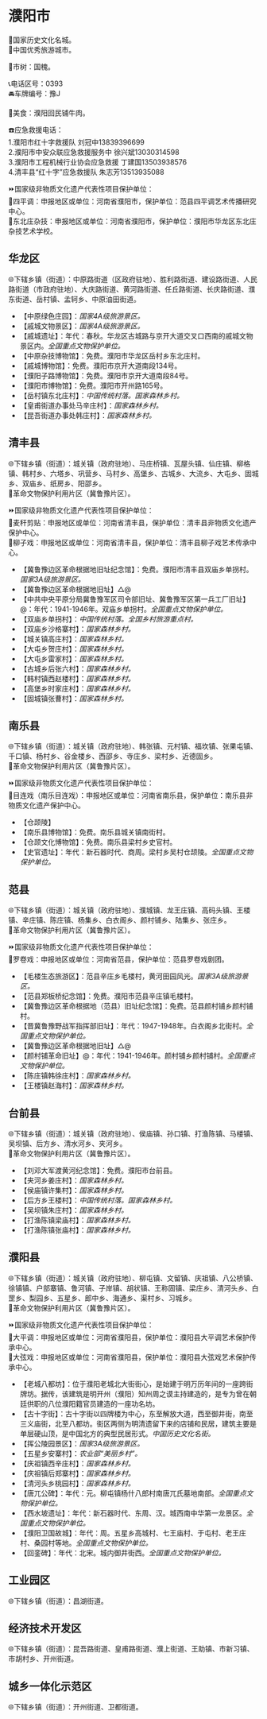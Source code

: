 # 濮阳市  
🚩国家历史文化名城。  
🏅中国优秀旅游城市。  
  
🌳市树：国槐。  
  
📞电话区号：0393  
🚘车牌编号：豫J  

🍴美食：濮阳回民铺牛肉。  
  
☎️应急救援电话：  
1.濮阳市红十字救援队 刘冠中13839396699  
2.濮阳市中安众联应急救援服务中 徐兴斌13030314598  
3.濮阳市工程机械行业协会应急救援 丁建国13503938576  
4.清丰县“红十字”应急救援队 朱志芳13513935088  
    
⏩国家级非物质文化遗产代表性项目保护单位：  
🔸四平调：申报地区或单位：河南省濮阳市，保护单位：范县四平调艺术传播研究中心。  
🔸东北庄杂技：申报地区或单位：河南省濮阳市，保护单位：濮阳市华龙区东北庄杂技艺术学校。    

## 华龙区  
🌐下辖乡镇（街道）：中原路街道（区政府驻地）、胜利路街道、建设路街道、人民路街道（市政府驻地）、大庆路街道、黄河路街道、任丘路街道、长庆路街道、濮东街道、岳村镇、孟轲乡、中原油田街道。  
  
* 【中原绿色庄园】：*国家4A级旅游景区。*  
* 【戚城文物景区】：*国家4A级旅游景区。*  
* 【戚城遗址】：年代：春秋。华龙区古城路与京开大道交叉口西南的戚城文物景区内。*全国重点文物保护单位。*  
* 【中原杂技博物馆】：免费。濮阳市华龙区岳村乡东北庄村。  
* 【戚城博物馆】：免费。濮阳市京开大道南段134号。  
* 【濮阳子路博物馆】：免费。濮阳市京开大道南段84号。  
* 【濮阳市博物馆】：免费。濮阳市开州路165号。  
* 【岳村镇东北庄村】：*中国传统村落。国家森林乡村。*  
* 【皇甫街道办事处马辛庄村】：*国家森林乡村。*  
* 【昆吾街道办事处韩庄村】：*国家森林乡村。*  

## 清丰县  
🌐下辖乡镇（街道）：城关镇（政府驻地）、马庄桥镇、瓦屋头镇、仙庄镇、柳格镇、韩村乡、六塔乡、巩营乡、马村乡、高堡乡、古城乡、大流乡、大屯乡、固城乡、双庙乡、纸房乡、阳邵乡。  
🚩革命文物保护利用片区（冀鲁豫片区）。  
   
⏩国家级非物质文化遗产代表性项目保护单位：  
🔸麦秆剪贴：申报地区或单位：河南省清丰县，保护单位：清丰县非物质文化遗产保护中心。  
🔸柳子戏：申报地区或单位：河南省清丰县，保护单位：清丰县柳子戏艺术传承中心。    
 
* 【冀鲁豫边区革命根据地旧址纪念馆】：免费。濮阳市清丰县双庙乡单拐村。*国家3A级旅游景区。*  
* 【冀鲁豫边区革命根据地旧址】△@  
* 【中共中央平原分局冀鲁豫军区司令部旧址、冀鲁豫军区第一兵工厂旧址】@：年代：1941-1946年。双庙乡单拐村。*全国重点文物保护单位。*  
* 【双庙乡单拐村】：*中国传统村落。全国乡村旅游重点村。*  
* 【双庙乡沙格寨村】：*国家森林乡村。*  
* 【城关镇高庄村】：*国家森林乡村。*  
* 【大屯乡贺庄村】：*国家森林乡村。*  
* 【大屯乡雷家村】：*国家森林乡村。*  
* 【古城乡后张六村】：*国家森林乡村。*  
* 【韩村镇西赵楼村】：*国家森林乡村。*  
* 【高堡乡时家庄村】：*国家森林乡村。*  
* 【固城镇张曹村】：*国家森林乡村。*  

## 南乐县  
🌐下辖乡镇（街道）：城关镇（政府驻地）、韩张镇、元村镇、福坎镇、张果屯镇、千口镇、杨村乡、谷金楼乡、西邵乡、寺庄乡、梁村乡、近德固乡。  
🚩革命文物保护利用片区（冀鲁豫片区）。  
  
⏩国家级非物质文化遗产代表性项目保护单位：  
🔸目连戏（南乐目连戏）：申报地区或单位：河南省南乐县，保护单位：南乐县非物质文化遗产保护中心。    
  
* 【仓颉陵】  
* 【南乐县博物馆】：免费。南乐县城关镇南街村。  
* 【仓颉文化博物馆】：免费。南乐县梁村乡史官村。  
* 【史官遗址】：年代：新石器时代、商周。梁村乡吴村仓颉陵。*全国重点文物保护单位。*  
  
## 范县  
🌐下辖乡镇（街道）：城关镇（政府驻地）、濮城镇、龙王庄镇、高码头镇、王楼镇、辛庄镇、陈庄镇、杨集乡、白衣阁乡、颜村铺乡、陆集乡、张庄乡。  
🚩革命文物保护利用片区（冀鲁豫片区）。  
  
⏩国家级非物质文化遗产代表性项目保护单位：  
🔸罗卷戏：申报地区或单位：河南省范县，保护单位：范县罗卷戏剧团。    
  
* 【毛楼生态旅游区】：范县辛庄乡毛楼村，黄河田园风光。*国家3A级旅游景区。*  
* 【范县郑板桥纪念馆】：免费。濮阳市范县辛庄镇毛楼村。  
* 【冀鲁豫边区革命根据地（范县）旧址纪念馆】：免费。范县颜村铺乡颜村铺村。  
* 【晋冀鲁豫野战军指挥部旧址】：年代：1947-1948年。白衣阁乡北街村。*全国重点文物保护单位。*  
* 【冀鲁豫边区革命根据地旧址】△@  
* 【颜村铺革命旧址】@：年代：1941-1946年。颜村铺乡颜村铺村。*全国重点文物保护单位。*  
* 【陈庄镇韩徐庄村】：*国家森林乡村。*  
* 【王楼镇赵海村】：*国家森林乡村。*  

## 台前县  
🌐下辖乡镇（街道）：城关镇（政府驻地）、侯庙镇、孙口镇、打渔陈镇、马楼镇、吴坝镇、后方乡、清水河乡、夹河乡。  
🚩革命文物保护利用片区（冀鲁豫片区）。  
  
* 【刘邓大军渡黄河纪念馆】：免费。濮阳市台前县。  
* 【夹河乡姜庄村】：*国家森林乡村。*  
* 【侯庙镇许集村】：*国家森林乡村。*  
* 【后方乡王楼村】：*中国传统村落。国家森林乡村。*  
* 【吴坝镇朱庄村】：*国家森林乡村。*  
* 【打渔陈镇梁庙村】：*国家森林乡村。*  
* 【打渔陈镇张庙村】：*国家森林乡村。*  

## 濮阳县  
🌐下辖乡镇（街道）：城关镇（政府驻地）、柳屯镇、文留镇、庆祖镇、八公桥镇、徐镇镇、户部寨镇、鲁河镇、子岸镇、胡状镇、王称固镇、梁庄乡、清河头乡、白罡乡、梨园乡、五星乡、郎中乡、海通乡、渠村乡、习城乡。  
🚩革命文物保护利用片区（冀鲁豫片区）。  
  
⏩国家级非物质文化遗产代表性项目保护单位：  
🔸大平调：申报地区或单位：河南省濮阳县，保护单位：濮阳县大平调艺术保护传承中心。  
🔸大弦戏：申报地区或单位：河南省濮阳县，保护单位：濮阳县大弦戏艺术保护传承中心。    
  
* 【老城八都坊】：位于濮阳老城北大街街心，是始建于明万历年间的一座跨街牌坊。据传，该建筑是明开州（濮阳）知州周之谟主持建造的，是专为曾在朝廷供职的八位濮阳籍官员建造的一座功名坊。  
* 【古十字街】：古十字街以四牌楼为中心，东至解放大道，西至御井街，南至三义庙街，北至八都坊。街区两侧为明清遗留下来的店铺和民居，建筑主要是单层硬山顶，是中国北方的典型民居形式。*中国历史文化名街。*  
* 【挥公陵园景区】：*国家3A级旅游景区。*  
* 【五星乡安寨村】：*农业部“美丽乡村”。*  
* 【庆祖镇西辛庄村】：*国家森林乡村。*  
* 【庆祖镇后郑寨村】：*国家森林乡村。*  
* 【清河头乡桃园村】：*国家森林乡村。*  
* 【唐兀公碑】：年代：元。柳屯镇杨什八郎村南唐兀氏墓地南部。*全国重点文物保护单位。*  
* 【西水坡遗址】：年代：新石器时代、东周、汉。城西南中华第一龙景区。*全国重点文物保护单位。*  
* 【濮阳卫国故城】：年代：周。五星乡高城村、七王庙村、于屯村、老王庄村、桑园村等地。*全国重点文物保护单位。*  
* 【回銮碑】：年代：北宋。城内御井街西。*全国重点文物保护单位。*  
  
## 工业园区  
🌐下辖乡镇（街道）：昌湖街道。  
  
## 经济技术开发区  
🌐下辖乡镇（街道）：昆吾路街道、皇甫路街道、濮上街道、王助镇、市新习镇、市胡村乡、开州街道。  
  
## 城乡一体化示范区  
🌐下辖乡镇（街道）：开州街道、卫都街道。
  